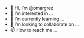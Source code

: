 - 👋 Hi, I’m @omargrez
- 👀 I’m interested in ...
- 🌱 I’m currently learning ...
- 💞️ I’m looking to collaborate on ...
- 📫 How to reach me ...

<!---
omargrez/omargrez is a ✨ special ✨ repository because its `README.md` (this file) appears on your GitHub profile.
You can click the Preview link to take a look at your changes.
--->
